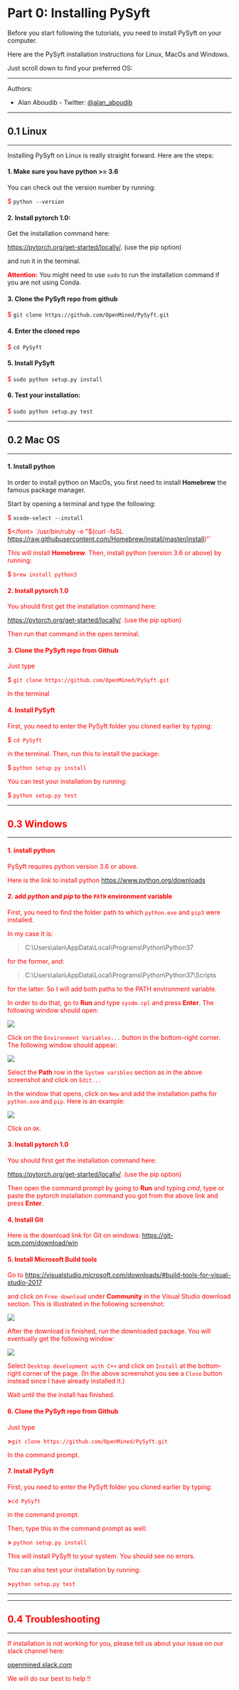 
# Part 0: Installing PySyft

Before you start following the tutorials, you need to install PySyft on your computer.

Here are the PySyft installation instructions for Linux, MacOs and Windows.

Just scroll down to find your preferred OS:

--------------

Authors:

- Alan Aboudib - Twitter: [@alan_aboudib](https://twitter.com/alan_aboudib)



----------------------------
## 0.1 Linux
--------------------

Installing PySyft on Linux is really straight forward. Here are the steps:

#### 1. Make sure you have python >= 3.6

You can check out the version number by running:

<font color='red'>$</font>  `python --version`

#### 2. Install pytorch 1.0:

Get the installation command here:

https://pytorch.org/get-started/locally/. (use the pip option)

and run it in the terminal.

**<font color='red'>Attention:</font>** You might need to use `sudo` to run the installation command if you are not using Conda.


#### 3. Clone the PySyft repo from github

<font color='red'>$</font> `git clone https://github.com/OpenMined/PySyft.git`

#### 4. Enter the cloned repo

<font color='red'>$</font> `cd PySyft`

#### 5. Install PySyft

<font color='red'>$</font> `sudo python setup.py install`

#### 6. Test your installation:

<font color='red'>$</font> `sudo python setup.py test`

-----------------------
## 0.2 Mac OS
-------------------

#### 1. Install python

In order to install python on MacOs, you first need to install **Homebrew** the famous package manager.

Start by opening a terminal and type the following:

<font color='red'>$</font> `xcode-select --install`

<font color='red'>$</font> `/usr/bin/ruby -e "$(curl -fsSL https://raw.githubusercontent.com/Homebrew/install/master/install)"`

This will install **Homebrew**. Then, install python (version 3.6 or above) by running:

<font color='red'>$</font> `brew install python3`

#### 2. Install pytorch 1.0

You should first get the installation command here:

https://pytorch.org/get-started/locally/. (use the pip option)

Then run that command in the open terminal.

#### 3. Clone the PySyft repo from Github

Just type

<font color='red'>$</font> `git clone https://github.com/OpenMined/PySyft.git`

In the terminal

#### 4. Install PySyft

First, you need to enter the PySyft folder you cloned earlier by typing:

<font color='red'>$</font> `cd PySyft`

in the terminal. Then, run this to install the package:

<font color='red'>$</font> `python setup.py install`

You can  test your installation by running:

<font color='red'>$</font> `python setup.py test`


-----------------------------------
## 0.3 Windows
------------------------------

#### 1. install python

PySyft requires python version 3.6 or above.

Here is the link to install python https://www.python.org/downloads

#### 2. add ***python*** and ***pip*** to the `PATH` environment variable

First, you need to find the folder path to which `python.exe` and `pip3` were installed.

In my case it is:

>C:\Users\alan\AppData\Local\Programs\Python\Python37

for the former, and:

>C:\Users\alan\AppData\Local\Programs\Python\Python37\Scripts

for the latter. So I will add both paths to the PATH environment variable.

In order to do that, go to **Run** and type `sysdm.cpl` and press **Enter**. The following window should open:



<img src='./images/sysdmcpl.png'>



Click on the `Environment Variables...` button in the bottom-right corner. The following window should appear:


<img src='./images/sysdmcpl2.png'>



Select the **Path** row in the `System varibles` section as in the above screenshot and click on `Edit...`

In the window that opens, click on `New` and add the installation paths for `python.exe` and `pip`. Here is an example:



<img src='./images/sysdmcpl3.png'>


Click on `OK`.

#### 3. Install pytorch 1.0

You should first get the installation command here:

https://pytorch.org/get-started/locally/. (use the pip option)

Then open the command prompt by going to **Run** and typing *cmd*, type or paste the pytorch installation command you got from the above link and press **Enter**.

#### 4. Install Git

Here is the download link for Git on windows: https://git-scm.com/download/win

#### 5. Install Microsoft Build tools

Go to https://visualstudio.microsoft.com/downloads/#build-tools-for-visual-studio-2017

and click on `Free download` under **Community** in the Visual Studio download section. This is illustrated in the following screenshot:




<img src='./images/visual_sudio_download.png'>



After the download is finished, run the downloaded package. You will eventually get the following window:



<img src='./images/microsoft_build_tools_choice.png'>



Select `Desktop development with C++` and click on `Install` at the bottom-right corner of the page. (In the above screenshot you see a `Close` button instead since I have already installed it.)

Wait until the the install has finished.

#### 6. Clone the PySyft repo from Github

Just type

<font color='red'>**>**</font>`git clone https://github.com/OpenMined/PySyft.git`

In the command prompt.

#### 7. Install PySyft

First, you need to enter the PySyft folder you cloned earlier by typing:

<font color='red'>**>**</font>`cd PySyft`

in the command prompt.

Then, type this in the command prompt as well:

<font color='red'>**>**</font> `python setup.py install`

This will install PySyft to your system. You should see no errors.

You can also test your installation by running:

<font color='red'>**>**</font>`python setup.py test`

--------------
-------------
## 0.4 Troubleshooting
----------------------

If installation is not working for you, please tell us about your issue on our slack channel here:

<a href='https://openmined.slack.com'>openmined.slack.com</a>

We will do our best to help !!
